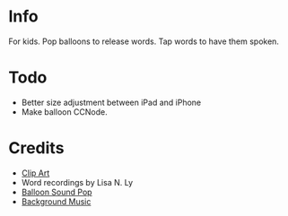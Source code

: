 # Info

For kids. Pop balloons to release words. Tap words to have them spoken.

# Todo

 * Better size adjustment between iPad and iPhone
 * Make balloon CCNode.

# Credits
 * [Clip Art](http://openclipart.org/)
 * Word recordings by Lisa N. Ly
 * [Balloon Sound Pop](http://soundbible.com/1522-Balloon-Popping.html)
 * [Background Music](http://www.raywenderlich.com/352/how-to-make-a-simple-iphone-game-with-cocos2d-tutorial)

